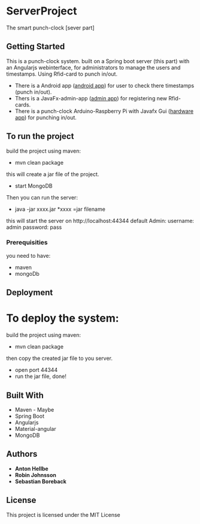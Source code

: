 # ServerProject

The smart punch-clock [sever part]

## Getting Started

This is a punch-clock system. built on a Spring boot server (this part) with an Angularjs webinterface,
for administrators to manage the users and timestamps.
Using Rfid-card to punch in/out.

* There is a Android app ([android app](https://github.com/GurraB/Projekt_1)) for user to check there timestamps (punch in/out).
* Thers is a JavaFx-admin-app ([admin app](https://github.com/Coweete/AdminAppWithFxml)) for registering new Rfid-cards.
* There is a punch-clock Arduino-Raspberry Pi with Javafx Gui ([hardware app](https://github.com/sebhero/hardwareProject)) for punching in/out.

## To run the project

build the project using maven:
* mvn clean package

this will create a jar file of the project.
* start MongoDB

Then you can run the server:
* java -jar xxxx.jar *xxxx =jar filename

this will start the server on http://localhost:44344
default Admin: 
username: admin 
password: pass

### Prerequisities

you need to have:
- maven
- mongoDb

## Deployment

# To deploy the system:
build the project using maven:
* mvn clean package

then copy the created jar file to you server.
* open port 44344
* run the jar file, done!

## Built With

* Maven - Maybe
* Spring Boot
* Angularjs
* Material-angular
* MongoDB


## Authors

* **Anton Hellbe**  
* **Robin Johnsson**  
* **Sebastian Boreback**

## License

This project is licensed under the MIT License 


